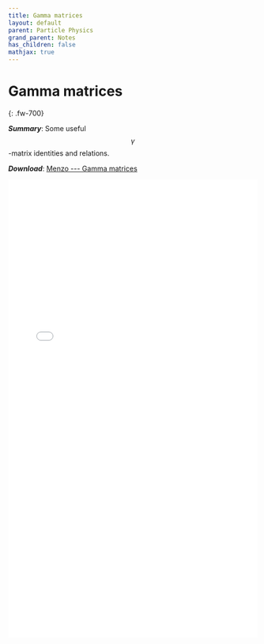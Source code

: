 ```yaml
---
title: Gamma matrices
layout: default
parent: Particle Physics
grand_parent: Notes
has_children: false
mathjax: true
---
```


# **Gamma matrices**
{: .fw-700}

<!---
***Title***: Gamma matrices
/--->
***Summary***: Some useful $$\gamma$$-matrix identities and relations. 

***Download***:  [Menzo --- Gamma matrices]

<!--- This is how to embed a PDF into the page --->

<iframe
	align="center"
	src="../pdfs/Menzo_gamma_matrices.pdf#toolbar=0"
	width="100%"
	height="928px"
	style="border:none"
  frameborder="0"
></iframe> 

[Menzo --- Gamma matrices]: ../pdfs/Menzo_gamma_matrices.pdf